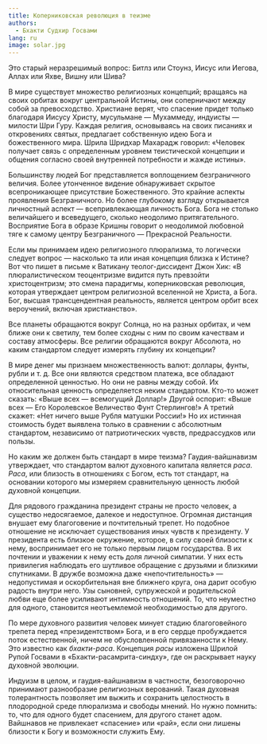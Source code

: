 ```yaml
---
title: Коперниковская революция в теизме
authors:
  - Бхакти Судхир Госвами
lang: ru
image: solar.jpg
---
```


Это старый неразрешимый вопрос: Битлз или Стоунз, Иисус или Иегова, Аллах или Яхве, Вишну или Шива?

В мире существует множество религиозных концепций; вращаясь на своих орбитах вокруг центральной Истины, они соперничают между собой за превосходство. Христиане верят, что спасение придет только благодаря Иисусу Христу, мусульмане — Мухаммеду, индуисты — милости Шри Гуру. Каждая религия, основываясь на своих писаниях и откровениях святых, предлагает собственную идею Бога и божественного мира. Шрила Шридхар Махарадж говорил: «Человек получает связь с определенным уровнем теистической концепции и общения согласно своей внутренней потребности и жажде истины».

Большинству людей Бог представляется воплощением безграничного величия. Более утонченное видение обнаруживает скрытое всепроникающее присутствие Божественного. Это крайние аспекты проявления Безграничного. Но более глубокому взгляду открывается личностный аспект — всепривлекающая личность Бога. Бога не столько величайшего и всеведущего, сколько неодолимо притягательного. Восприятие Бога в образе Кришны говорит о неодолимой любовной тяге к самому центру Безграничного — Прекрасной Реальности.

Если мы принимаем идею религиозного плюрализма, то логически следует вопрос — насколько та или иная концепция близка к Истине? Вот что пишет в письме к Ватикану теолог-диссидент Джон Хик: «В плюралистическом теоцентризме видится путь превзойти христоцентризм; это смена парадигмы, коперниковская революция, которая утверждает центром религиозной вселенной не Христа, а Бога. Бог, высшая трансцендентная реальность, является центром орбит всех вероучений, включая христианство».

Все планеты обращаются вокруг Солнца, но на разных орбитах, и чем ближе они к светилу, тем более сходны с ним по своим качествам и составу атмосферы. Все религии обращаются вокруг Абсолюта, но каким стандартом следует измерять глубину их концепции?

В мире денег мы признаем множественность валют: доллары, фунты, рубли и т. д. Все они являются средством платежа, все обладают определенной ценностью. Но они не равны между собой. Их относительная ценность определяется неким стандартом. Кто-то может сказать: «Выше всех — всемогущий Доллар!» Другой оспорит: «Выше всех — Его Королевское Величество Фунт Стерлингов!» А третий скажет: «Нет ничего выше Рубля матушки России!» Но их истинная стоимость будет выявлена только в сравнении с абсолютным стандартом, независимо от патриотических чувств, предрассудков или пользы.

Но каким же должен быть стандарт в мире теизма? Гаудия-вайшнавизм утверждает, что стандартом валют духовного капитала является <i>раса</i>. <i>Раса</i>, или близость в отношениях с Богом, есть тот стандарт, на основании которого мы измеряем сравнительную ценность любой духовной концепции.

Для рядового гражданина президент страны не просто человек, а существо недосягаемое, далекое и недоступное. Огромная дистанция внушает ему благоговение и почтительный трепет. Но подобное отношение не исключает существования иных чувств к президенту. У президента есть близкое окружение, которое, в силу своей близости к нему, воспринимает его не только первым лицом государства. В их почтении и уважении к нему есть доля личной симпатии. У них есть привилегия наблюдать его шутливое обращение с друзьями и близкими спутниками. В дружбе возможна даже «непочтительность» — недопустимая и оскорбительная вне ближнего круга, она дарит особую радость внутри него. Узы сыновней, супружеской и родительской любви еще более усиливают интимность отношений. То, что неуместно для одного, становится неотъемлемой необходимостью для другого.

По мере духовного развития человек минует стадию благоговейного трепета перед «президентством» Бога, и в его сердце пробуждается поток естественной, ничем не обусловленной привязанности к Нему. Это известно как <i>бхакти-раса</i>. Концепция <i>расы</i> изложена Шрилой Рупой Госвами в «Бхакти-расамрита-синдху», где он раскрывает науку духовной эволюции.

Индуизм в целом, и гаудия-вайшнавизм в частности, безоговорочно принимают разнообразие религиозных верований. Такая духовная толерантность позволяет им выжить и сохранить целостность в плодородной среде плюрализма и свободы мнений. Но нужно помнить: то, что для одного будет спасением, для другого станет адом. Вайшнавов не привлекает «спасение» или «рай», если они лишены близости к Богу и возможности служить Ему.
